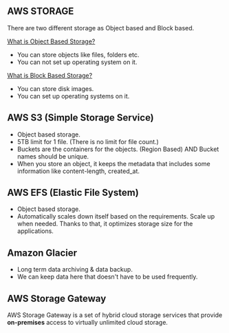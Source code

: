 ## AWS STORAGE

There are two different storage as Object based and Block based.

[What is Object Based Storage?](https://www.ibm.com/topics/object-storage)

- You can store objects like files, folders etc.
- You can not set up operating system on it.

[What is Block Based Storage?](https://www.ibm.com/topics/block-storage)

- You can store disk images.
- You can set up operating systems on it.

## AWS S3 (Simple Storage Service)

- Object based storage.
- 5TB limit for 1 file. (There is no limit for file count.)
- Buckets are the containers for the objects. (Region Based) AND Bucket names should be unique.
- When you store an object, it keeps the metadata that includes some information like content-length, created_at.

## AWS EFS (Elastic File System)

- Object based storage.
- Automatically scales down itself based on the requirements. Scale up when needed. Thanks to that, it optimizes storage size for the applications.

## Amazon Glacier

- Long term data archiving & data backup.
- We can keep data here that doesn't have to be used frequently.

## AWS Storage Gateway

AWS Storage Gateway is a set of hybrid cloud storage services that provide **on-premises** access to virtually unlimited cloud storage.
